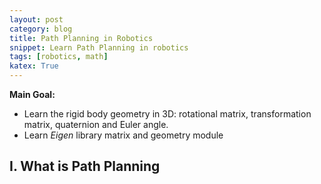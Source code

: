 ```yaml
---
layout: post
category: blog
title: Path Planning in Robotics
snippet: Learn Path Planning in robotics
tags: [robotics, math]
katex: True
---
```


**Main Goal:**

- Learn the rigid body geometry in 3D: rotational matrix, transformation matrix, quaternion and Euler angle.
- Learn *Eigen* library matrix and geometry module

## I. What is Path Planning

